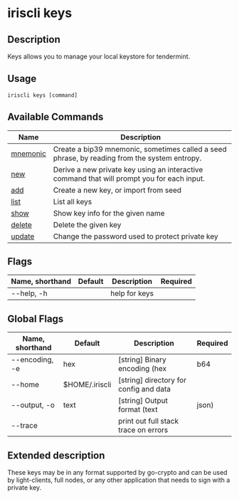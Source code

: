 # iriscli keys

## Description

Keys allows you to manage your local keystore for tendermint.

## Usage

```shell
iriscli keys [command]
```

## Available Commands

| Name                    | Description                                                                                  |
| ----------------------- | -------------------------------------------------------------------------------------------- |
| [mnemonic](mnemonic.md) | Create a bip39 mnemonic, sometimes called a seed phrase, by reading from the system entropy. |
| [new](new.md)           | Derive a new private key using an interactive command that will prompt you for each input.   |
| [add](add.md)           | Create a new key, or import from seed                                                        |
| [list](list.md)         | List all keys                                                                                |
| [show](show.md)         | Show key info for the given name                                                             |
| [delete](delete.md)     | Delete the given key                                                                         |
| [update](update.md)     | Change the password used to protect private key                                              |

## Flags

| Name, shorthand | Default | Description   | Required |
| --------------- | ------- | ------------- | -------- |
| --help, -h      |         | help for keys |          |

## Global Flags

| Name, shorthand | Default        | Description                            | Required |
| --------------- | -------------- | -------------------------------------- | -------- |
| --encoding, -e  | hex            | [string] Binary encoding (hex|b64|btc) |          |
| --home          | $HOME/.iriscli | [string] directory for config and data |          |
| --output, -o    | text           | [string] Output format (text|json)     |          |
| --trace         |                | print out full stack trace on errors   |          |

## Extended description

These keys may be in any format supported by go-crypto and can be used by light-clients, full nodes, or any other application that needs to sign with a private key.
